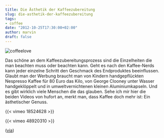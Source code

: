```yaml
---
title: Die Ästhetik der Kaffeezubereitung
slug: die-asthetik-der-kaffeezubereitung
tags:
- coffee
date: "2012-10-25T17:30:00+02:00"
author: marvin
draft: false
---
```

![coffeelove](/images/coffeelove.jpg)

Das schöne an dem Kaffeezubereitungsprozess sind die Einzelheiten die
man beachten muss oder beachten kann. Geht es nach den Kaffee-Nerds kann
jeder einzelne Schritt den Geschmack des Endproduktes beeinflussen.
Glaubt man der Werbung braucht man von Kindern handgepflückten Nespresso
Kaffee für 80 Euro das Kilo, von George Clooney unter Wasser
handgeklöppelt und in umweltvernichtenen kleinen Aluminiumkapseln. Und
es gibt wirklich viele Menschen die das glauben. Sehe ich mir hier die
beiden Videos von hufort an, merkt man,
dass Kaffee doch mehr ist: Ein ästhetischer Genuss.

{{< vimeo 18524628 >}}

{{< vimeo 48920310 >}}

([via](http://www.thefoxisblack.com/2012/10/12/how-to-make-coffee-in-a-chemex-video/))